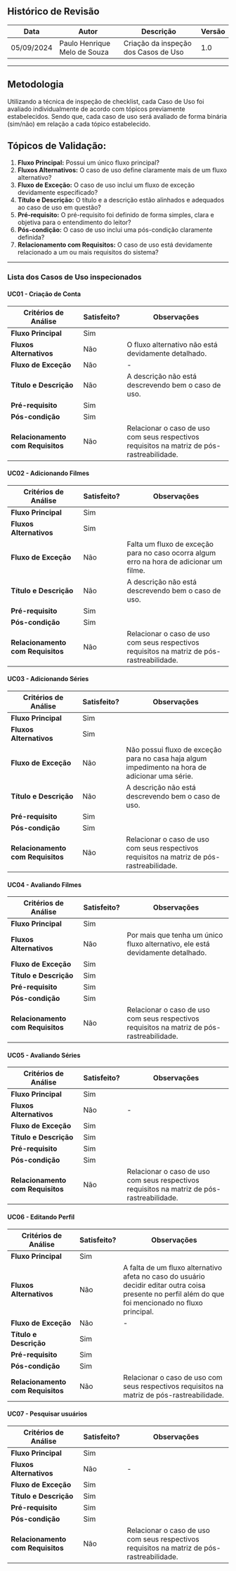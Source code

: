 ## Histórico de Revisão
| Data       | Autor         | Descrição                          | Versão |
|------------|---------------|------------------------------------|--------|
| 05/09/2024 | Paulo Henrique Melo de Souza  | Criação da inspeção dos Casos de Uso  | 1.0    |

---

## Metodologia

Utilizando a técnica de inspeção de checklist, cada Caso de Uso foi avaliado individualmente de acordo com tópicos previamente estabelecidos. Sendo que, cada caso de uso será avaliado de forma binária (sim/não) em relação a cada tópico estabelecido. 

## Tópicos de Validação:

1. **Fluxo Principal:** Possui um único fluxo principal?
2. **Fluxos Alternativos:** O caso de uso define claramente mais de um fluxo alternativo?
3. **Fluxo de Exceção:** O caso de uso inclui um fluxo de exceção devidamente especificado?
4. **Título e Descrição:** O título e a descrição estão alinhados e adequados ao caso de uso em questão?
5. **Pré-requisito:** O pré-requisito foi definido de forma simples, clara e objetiva para o entendimento do leitor?
6. **Pós-condição:** O caso de uso inclui uma pós-condição claramente definida?
7. **Relacionamento com Requisitos:** O caso de uso está devidamente relacionado a um ou mais requisitos do sistema?

---

### Lista dos Casos de Uso inspecionados

#### UC01 - Criação de Conta

| Critérios de Análise              | Satisfeito? | Observações |
|-----------------------------------|-------------|-------------|
| **Fluxo Principal**               | Sim         |             |
| **Fluxos Alternativos**           | Não         | O fluxo alternativo não está devidamente detalhado. |
| **Fluxo de Exceção**              | Não         | -           |
| **Título e Descrição**            | Não         | A descrição não está descrevendo bem o caso de uso.            |
| **Pré-requisito**                 | Sim         |             |
| **Pós-condição**                  | Sim         |             |
| **Relacionamento com Requisitos** | Não         | Relacionar o caso de uso com seus respectivos requisitos na matriz de pós-rastreabilidade. |

#### UC02 - Adicionando Filmes

| Critérios de Análise              | Satisfeito? | Observações |
|-----------------------------------|-------------|-------------|
| **Fluxo Principal**               | Sim         |             |
| **Fluxos Alternativos**           | Sim         |             |
| **Fluxo de Exceção**              | Não         | Falta um fluxo de exceção para no caso ocorra algum erro na hora de adicionar um filme.            |
| **Título e Descrição**            | Não         | A descrição não está descrevendo bem o caso de uso.            |
| **Pré-requisito**                 | Sim         |             |
| **Pós-condição**                  | Sim         |             |
| **Relacionamento com Requisitos** | Não         | Relacionar o caso de uso com seus respectivos requisitos na matriz de pós-rastreabilidade. |

#### UC03 - Adicionando Séries

| Critérios de Análise              | Satisfeito? | Observações |
|-----------------------------------|-------------|-------------|
| **Fluxo Principal**               | Sim         |             |
| **Fluxos Alternativos**           | Sim         |             |
| **Fluxo de Exceção**              | Não         | Não possui fluxo de exceção para no casa haja algum impedimento na hora de adicionar uma série.             |
| **Título e Descrição**            | Não         | A descrição não está descrevendo bem o caso de uso.            |
| **Pré-requisito**                 | Sim         |             |
| **Pós-condição**                  | Sim         |             |
| **Relacionamento com Requisitos** | Não         | Relacionar o caso de uso com seus respectivos requisitos na matriz de pós-rastreabilidade. |

#### UC04 - Avaliando Filmes

| Critérios de Análise              | Satisfeito? | Observações |
|-----------------------------------|-------------|-------------|
| **Fluxo Principal**               | Sim         |             |
| **Fluxos Alternativos**           | Não         | Por mais que tenha um único fluxo alternativo, ele está devidamente detalhado.            |
| **Fluxo de Exceção**              | Sim         |             |
| **Título e Descrição**            | Sim         |             |
| **Pré-requisito**                 | Sim         |             |
| **Pós-condição**                  | Sim         |             |
| **Relacionamento com Requisitos** | Não         | Relacionar o caso de uso com seus respectivos requisitos na matriz de pós-rastreabilidade. |

#### UC05 - Avaliando Séries

| Critérios de Análise              | Satisfeito? | Observações |
|-----------------------------------|-------------|-------------|
| **Fluxo Principal**               | Sim         |             |
| **Fluxos Alternativos**           | Não         | -           |
| **Fluxo de Exceção**              | Sim         |             |
| **Título e Descrição**            | Sim         |             |
| **Pré-requisito**                 | Sim         |             |
| **Pós-condição**                  | Sim         |             |
| **Relacionamento com Requisitos** | Não         | Relacionar o caso de uso com seus respectivos requisitos na matriz de pós-rastreabilidade. |


#### UC06 - Editando Perfil

| Critérios de Análise              | Satisfeito? | Observações |
|-----------------------------------|-------------|-------------|
| **Fluxo Principal**               | Sim         |             |
| **Fluxos Alternativos**           | Não         | A falta de um fluxo alternativo afeta no caso do usuário decidir editar outra coisa presente no perfil além do que foi mencionado no fluxo principal.           |
| **Fluxo de Exceção**              | Não         | -           |
| **Título e Descrição**            | Sim         |             |
| **Pré-requisito**                 | Sim         |             |
| **Pós-condição**                  | Sim         |             |
| **Relacionamento com Requisitos** | Não         | Relacionar o caso de uso com seus respectivos requisitos na matriz de pós-rastreabilidade. |

#### UC07 - Pesquisar usuários

| Critérios de Análise              | Satisfeito? | Observações |
|-----------------------------------|-------------|-------------|
| **Fluxo Principal**               | Sim         |             |
| **Fluxos Alternativos**           | Não         | -           |
| **Fluxo de Exceção**              | Sim         |             |
| **Título e Descrição**            | Sim         |             |
| **Pré-requisito**                 | Sim         |             |
| **Pós-condição**                  | Sim         |             |
| **Relacionamento com Requisitos** | Não         | Relacionar o caso de uso com seus respectivos requisitos na matriz de pós-rastreabilidade. |